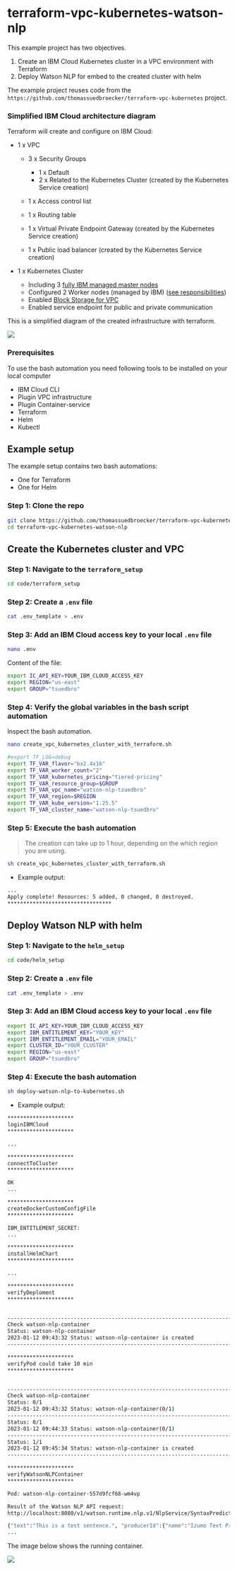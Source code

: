 # terraform-vpc-kubernetes-watson-nlp

This example project has two objectives.

1. Create an IBM Cloud Kubernetes cluster in a VPC environment with Terraform
2. Deploy Watson NLP for embed to the created cluster with helm

The example project reuses code from the  `https://github.com/thomassuedbroecker/terraform-vpc-kubernetes` project.

### Simplified IBM Cloud architecture diagram

Terraform will create and configure on IBM Cloud:

* 1 x VPC

    * 3 x Security Groups

      * 1 x Default
      * 2 x Related to the Kubernetes Cluster (created by the Kubernetes Service creation)
    
    * 1 x Access control list
    * 1 x Routing table
    * 1 x Virtual Private Endpoint Gateway (created by the Kubernetes Service creation)
    * 1 x Public load balancer (created by the Kubernetes Service creation)

* 1 x Kubernetes Cluster 

    * Including 3 [fully IBM managed master nodes](https://cloud.ibm.com/docs/containers?topic=containers-cs_ov)
    * Configured 2 Worker nodes (managed by IBM) ([see responsibilities](https://cloud.ibm.com/docs/containers?topic=containers-responsibilities_iks))
    * Enabled [Block Storage for VPC](http://ibm.biz/addon-state)
    * Enabled service endpoint for public and private communication

This is a simplified diagram of the created infrastructure with terraform.

![](images/VPC-Kubernetes-simplified-architecture.drawio.png)

### Prerequisites

To use the  bash automation you need following tools to be installed on your local computer  

* IBM Cloud CLI
* Plugin VPC infrastructure
* Plugin Container-service
* Terraform 
* Helm
* Kubectl

## Example setup

The example setup contains two bash automations:

* One for Terraform
* One for Helm

### Step 1: Clone the repo

```sh
git clone https://github.com/thomassuedbroecker/terraform-vpc-kubernetes-watson-nlp.git
cd terraform-vpc-kubernetes-watson-nlp
```

## Create the Kubernetes cluster and VPC

### Step 1: Navigate to the `terraform_setup`

```sh
cd code/terraform_setup
```

### Step 2: Create a `.env` file

```sh
cat .env_template > .env
```

### Step 3: Add an IBM Cloud access key to your local `.env` file

```sh
nano .env
```

Content of the file:

```sh
export IC_API_KEY=YOUR_IBM_CLOUD_ACCESS_KEY
export REGION="us-east"
export GROUP="tsuedbro"
```

### Step 4: Verify the global variables in the bash script automation 

Inspect the bash automation.

```sh
nano create_vpc_kubernetes_cluster_with_terraform.sh
```

```sh
#export TF_LOG=debug
export TF_VAR_flavor="bx2.4x16"
export TF_VAR_worker_count="2"
export TF_VAR_kubernetes_pricing="tiered-pricing"
export TF_VAR_resource_group=$GROUP
export TF_VAR_vpc_name="watson-nlp-tsuedbro"
export TF_VAR_region=$REGION
export TF_VAR_kube_version="1.25.5"
export TF_VAR_cluster_name="watson-nlp-tsuedbro"
```

### Step 5: Execute the bash automation

>The creation can take up to 1 hour, depending on the which region you are using.

```sh
sh create_vpc_kubernetes_cluster_with_terraform.sh
```

* Example output:

```sh
...
Apply complete! Resources: 5 added, 0 changed, 0 destroyed.
*********************************
```

## Deploy Watson NLP with helm

### Step 1: Navigate to the `helm_setup`

```sh
cd code/helm_setup
```

### Step 2: Create a `.env` file

```sh
cat .env_template > .env
```

### Step 3: Add an IBM Cloud access key to your local `.env` file

```sh
export IC_API_KEY=YOUR_IBM_CLOUD_ACCESS_KEY
export IBM_ENTITLEMENT_KEY="YOUR_KEY"
export IBM_ENTITLEMENT_EMAIL="YOUR_EMAIL"
export CLUSTER_ID="YOUR_CLUSTER"
export REGION="us-east"
export GROUP="tsuedbro"
```

### Step 4: Execute the bash automation

```sh
sh deploy-watson-nlp-to-kubernetes.sh
```

* Example output:

```sh
*********************
loginIBMCloud
*********************

...

*********************
connectToCluster
*********************

OK
...

*********************
createDockerCustomConfigFile
*********************

IBM_ENTITLEMENT_SECRET: 
...

*********************
installHelmChart
*********************

...

*********************
verifyDeploment
*********************


------------------------------------------------------------------------
Check watson-nlp-container
Status: watson-nlp-container
2023-01-12 09:43:32 Status: watson-nlp-container is created
------------------------------------------------------------------------

*********************
verifyPod could take 10 min
*********************


------------------------------------------------------------------------
Check watson-nlp-container
Status: 0/1
2023-01-12 09:43:32 Status: watson-nlp-container(0/1)
------------------------------------------------------------------------
Status: 0/1
2023-01-12 09:44:33 Status: watson-nlp-container(0/1)
------------------------------------------------------------------------
Status: 1/1
2023-01-12 09:45:34 Status: watson-nlp-container is created
------------------------------------------------------------------------

*********************
verifyWatsonNLPContainer
*********************

Pod: watson-nlp-container-557d9fcf68-wm4vp

Result of the Watson NLP API request:
http://localhost:8080/v1/watson.runtime.nlp.v1/NlpService/SyntaxPredict

{"text":"This is a test sentence.", "producerId":{"name":"Izumo Text Processing", "version":"0.0.1"}, "tokens":[{"span":{"begin":0, "end":4, "text":"This"}, "lemma":"", "partOfSpeech":"POS_UNSET", "dependency":null, "features":[]}, {"span":{"begin":5, "end":7, "text":"is"}, "lemma":"", "partOfSpeech":"POS_UNSET", "dependency":null, "features":[]}, {"span":{"begin":8, "end":9, 
...
```

The image below shows the running container.

![](images/watson-nlp-kubernetes-01.png)

